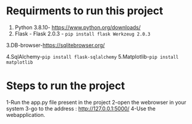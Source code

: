Requirments to run this project 
======================================

1. Python 3.8.10- https://www.python.org/downloads/
2. Flask - Flask 2.0.3 - `pip install flask
           Werkzeug 2.0.3`

3.DB-browser-https://sqlitebrowser.org/

4.SqlAlchemy-`pip install flask-sqlalchemy`
5.Matplotlib-`pip install matplotlib`


Steps to run the project
================================
1-Run the app.py file present in the project
2-open the webrowser in your system
3-go to the address : http://127.0.0.1:5000/
4-Use the webapplication.
